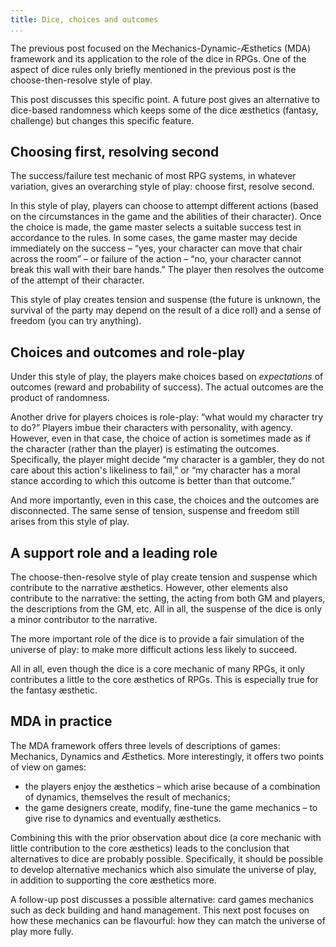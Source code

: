 ```yaml
---
title: Dice, choices and outcomes
...
```


The previous post focused on the Mechanics-Dynamic-Æsthetics (MDA) framework and its application to the role of the dice in RPGs.
One of the aspect of dice rules only briefly mentioned in the previous post is the choose-then-resolve style of play.

This post discusses this specific point.
A future post gives an alternative to dice-based randomness which keeps some of the dice æsthetics (fantasy, challenge) but changes this specific feature.



## Choosing first, resolving second

The success/failure test mechanic of most RPG systems, in whatever variation, gives an overarching style of play: choose first, resolve second.

In this style of play, players can choose to attempt different actions (based on the circumstances in the game and the abilities of their character).
Once the choice is made, the game master selects a suitable success test in accordance to the rules.
In some cases, the game master may decide immediately on the success – “yes, your character can move that chair across the room” – or failure of the action – “no, your character cannot break this wall with their bare hands.”
The player then resolves the outcome of the attempt of their character.

This style of play creates tension and suspense (the future is unknown, the survival of the party may depend on the result of a dice roll) and a sense of freedom (you can try anything).


## Choices and outcomes and role-play

Under this style of play, the players make choices based on *expectations* of outcomes (reward and probability of success).
The actual outcomes are the product of randomness.

Another drive for players choices is role-play: “what would my character try to do?”
Players imbue their characters with personality, with agency.
However, even in that case, the choice of action is sometimes made as if the character (rather than the player) is estimating the outcomes.
Specifically, the player might decide “my character is a gambler, they do not care about this action's likeliness to fail,” or “my character has a moral stance according to which this outcome is better than that outcome.”

And more importantly, even in this case, the choices and the outcomes are disconnected.
The same sense of tension, suspense and freedom still arises from this style of play.


## A support role and a leading role

The choose-then-resolve style of play create tension and suspense which contribute to the narrative æsthetics.
However, other elements also contribute to the narrative: the setting, the acting from both GM and players, the descriptions from the GM, etc.
All in all, the suspense of the dice is only a minor contributor to the narrative.

The more important role of the dice is to provide a fair simulation of the universe of play: to make more difficult actions less likely to succeed.

All in all, even though the dice is a core mechanic of many RPGs, it only contributes a little to the core æsthetics of RPGs.
This is especially true for the fantasy æsthetic.


## MDA in practice

The MDA framework offers three levels of descriptions of games: Mechanics, Dynamics and Æsthetics.
More interestingly, it offers two points of view on games:

- the players enjoy the æsthetics – which arise because of a combination of dynamics, themselves the result of mechanics;
- the game designers create, modify, fine-tune the game mechanics – to give rise to dynamics and eventually æsthetics.

Combining this with the prior observation about dice (a core mechanic with little contribution to the core æsthetics) leads to the conclusion that alternatives to dice are probably possible.
Specifically, it should be possible to develop alternative mechanics which also simulate the universe of play, in addition to supporting the core æsthetics more.


A follow-up post discusses a possible alternative: card games mechanics such as deck building and hand management.
This next post focuses on how these mechanics can be flavourful: how they can match the universe of play more fully.

